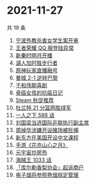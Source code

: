 # 2021-11-27

共 19 条

<!-- BEGIN ZHIHUSEARCH -->
<!-- 最后更新时间 Sat Nov 27 2021 04:09:33 GMT+0800 (China Standard Time) -->
1. [宁波外教杀害女学生案开审](https://www.zhihu.com/search?q=宁波外教)
1. [王者荣耀 QQ 服登陆异常](https://www.zhihu.com/search?q=王者荣耀)
1. [新秦时明月开播](https://www.zhihu.com/search?q=新秦时明月)
1. [湖人加时胜步行者](https://www.zhihu.com/search?q=湖人)
1. [原神玩家直播融号](https://www.zhihu.com/search?q=原神)
1. [曼城 2-1 逆转巴黎](https://www.zhihu.com/search?q=曼城)
1. [于和伟聊喜剧](https://www.zhihu.com/search?q=一年一度喜剧大赛)
1. [骨癌女孩的抗癌日记](https://www.zhihu.com/search?q=骨癌女孩)
1. [Steam 秋促推荐](https://www.zhihu.com/search?q=steam)
1. [杜兰特 21 分篮网胜绿军](https://www.zhihu.com/search?q=篮网)
1. [一人之下 588 话](https://www.zhihu.com/search?q=一人之下)
1. [刘国梁当选国际乒联执行副主席](https://www.zhihu.com/search?q=刘国梁)
1. [周焯华涉嫌开设赌场被批捕](https://www.zhihu.com/search?q=周焯华)
1. [新东方在美国开设中文课程](https://www.zhihu.com/search?q=新东方)
1. [手游《花亦山心之月》](https://www.zhihu.com/search?q=花亦山心之月)
1. [元宇宙炒房热](https://www.zhihu.com/search?q=元宇宙)
1. [海贼王 1033 话](https://www.zhihu.com/search?q=海贼王)
1. [「库尔勒香梨协会」起诉商户](https://www.zhihu.com/search?q=库尔勒香梨)
1. [电子烟将参照卷烟规定管理](https://www.zhihu.com/search?q=电子烟)
<!-- END ZHIHUSEARCH -->
